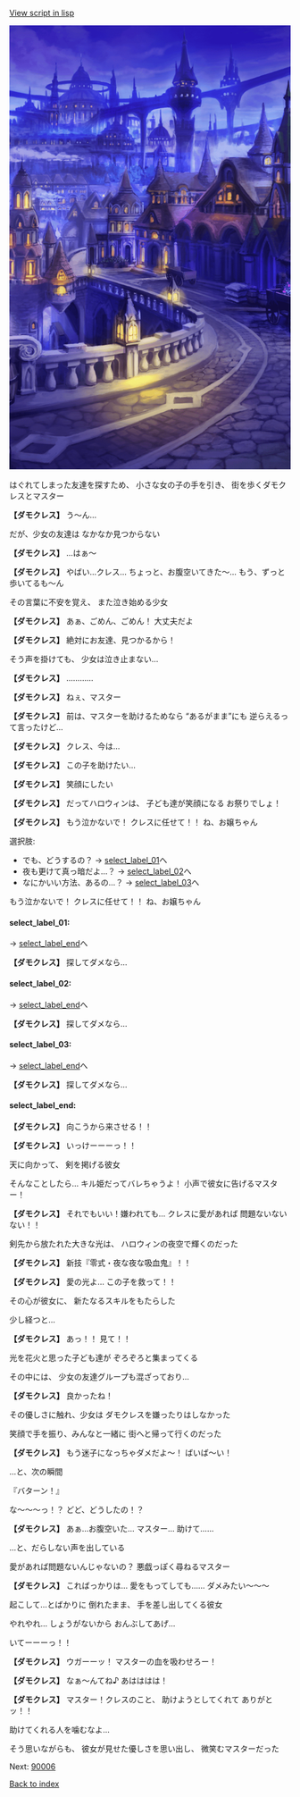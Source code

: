 [View script in lisp](../scripts/10352203.txt)

![town_night.png](../images/backgrounds/town_night.png)

はぐれてしまった友達を探すため、
小さな女の子の手を引き、
街を歩くダモクレスとマスター

**【ダモクレス】**
う～ん…

だが、少女の友達は
なかなか見つからない

**【ダモクレス】**
…はぁ～

**【ダモクレス】**
やばい…クレス…
ちょっと、お腹空いてきた～…
もう、ずっと歩いてるも～ん

その言葉に不安を覚え、
また泣き始める少女

**【ダモクレス】**
あぁ、ごめん、ごめん！
大丈夫だよ

**【ダモクレス】**
絶対にお友達、見つかるから！

そう声を掛けても、
少女は泣き止まない…

**【ダモクレス】**
…………

**【ダモクレス】**
ねぇ、マスター

**【ダモクレス】**
前は、マスターを助けるためなら
“あるがまま”にも
逆らえるって言ったけど…

**【ダモクレス】**
クレス、今は…

**【ダモクレス】**
この子を助けたい…

**【ダモクレス】**
笑顔にしたい

**【ダモクレス】**
だってハロウィンは、
子ども達が笑顔になる
お祭りでしょ！

**【ダモクレス】**
もう泣かないで！
クレスに任せて！！
ね、お嬢ちゃん

選択肢:
- でも、どうするの？ → [select_label_01](#select_label_01)へ
- 夜も更けて真っ暗だよ…？ → [select_label_02](#select_label_02)へ
- なにかいい方法、あるの…？ → [select_label_03](#select_label_03)へ

もう泣かないで！
クレスに任せて！！
ね、お嬢ちゃん

#### select_label_01:
 → [select_label_end](#select_label_end)へ

**【ダモクレス】**
探してダメなら…

#### select_label_02:
 → [select_label_end](#select_label_end)へ

**【ダモクレス】**
探してダメなら…

#### select_label_03:
 → [select_label_end](#select_label_end)へ

**【ダモクレス】**
探してダメなら…

#### select_label_end:

**【ダモクレス】**
向こうから来させる！！

**【ダモクレス】**
いっけーーーっ！！

天に向かって、
剣を掲げる彼女

そんなことしたら…
キル姫だってバレちゃうよ！
小声で彼女に告げるマスター！

**【ダモクレス】**
それでもいい！嫌われても…
クレスに愛があれば
問題ないないない！！

剣先から放たれた大きな光は、
ハロウィンの夜空で輝くのだった

**【ダモクレス】**
新技『零式・夜な夜な吸血鬼』！！

**【ダモクレス】**
愛の光よ…
この子を救って！！

その心が彼女に、
新たなるスキルをもたらした

少し経つと…

**【ダモクレス】**
あっ！！
見て！！

光を花火と思った子ども達が
ぞろぞろと集まってくる

その中には、
少女の友達グループも混ざっており…

**【ダモクレス】**
良かったね！

その優しさに触れ、少女は
ダモクレスを嫌ったりはしなかった

笑顔で手を振り、みんなと一緒に
街へと帰って行くのだった

**【ダモクレス】**
もう迷子になっちゃダメだよ～！
ばいば～い！

…と、次の瞬間

『バターン！』

な～～～っ！？
どど、どうしたの！？

**【ダモクレス】**
あぁ…お腹空いた…
マスター…
助けて……

…と、だらしない声を出している

愛があれば問題ないんじゃないの？
悪戯っぽく尋ねるマスター

**【ダモクレス】**
こればっかりは…
愛をもってしても……
ダメみたい～～～

起こして…とばかりに
倒れたまま、
手を差し出してくる彼女

やれやれ…
しょうがないから
おんぶしてあげ…

いてーーーっ！！

**【ダモクレス】**
ウガーーッ！
マスターの血を吸わせろー！

**【ダモクレス】**
なぁ～んてね♪
あはははは！

**【ダモクレス】**
マスター！クレスのこと、
助けようとしてくれて
ありがとッ！！

助けてくれる人を噛むなよ…

そう思いながらも、
彼女が見せた優しさを思い出し、
微笑むマスターだった


Next: [90006](90006.md)

[Back to index](index.md)
